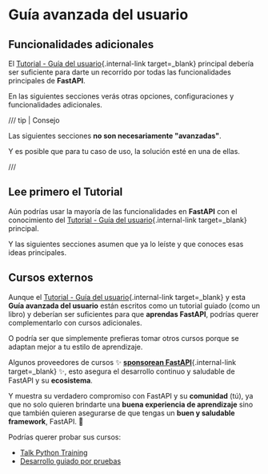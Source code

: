 # Guía avanzada del usuario

## Funcionalidades adicionales

El [Tutorial - Guía del usuario](../tutorial/index.md){.internal-link target=_blank} principal debería ser suficiente para darte un recorrido por todas las funcionalidades principales de **FastAPI**.

En las siguientes secciones verás otras opciones, configuraciones y funcionalidades adicionales.

/// tip | Consejo

Las siguientes secciones **no son necesariamente "avanzadas"**.

Y es posible que para tu caso de uso, la solución esté en una de ellas.

///

## Lee primero el Tutorial

Aún podrías usar la mayoría de las funcionalidades en **FastAPI** con el conocimiento del [Tutorial - Guía del usuario](../tutorial/index.md){.internal-link target=_blank} principal.

Y las siguientes secciones asumen que ya lo leíste y que conoces esas ideas principales.

## Cursos externos

Aunque el [Tutorial - Guía del usuario](../tutorial/index.md){.internal-link target=_blank} y esta **Guía avanzada del usuario** están escritos como un tutorial guiado (como un libro) y deberían ser suficientes para que **aprendas FastAPI**, podrías querer complementarlo con cursos adicionales.

O podría ser que simplemente prefieras tomar otros cursos porque se adaptan mejor a tu estilo de aprendizaje.

Algunos proveedores de cursos ✨ [**sponsorean FastAPI**](../help-fastapi.md#sponsor-the-author){.internal-link target=_blank} ✨, esto asegura el desarrollo continuo y saludable de FastAPI y su **ecosistema**.

Y muestra su verdadero compromiso con FastAPI y su **comunidad** (tú), ya que no solo quieren brindarte una **buena experiencia de aprendizaje** sino que también quieren asegurarse de que tengas un **buen y saludable framework**, FastAPI. 🙇

Podrías querer probar sus cursos:

* <a href="https://training.talkpython.fm/fastapi-courses" class="external-link" target="_blank">Talk Python Training</a>
* <a href="https://testdriven.io/courses/tdd-fastapi/" class="external-link" target="_blank">Desarrollo guiado por pruebas</a>
